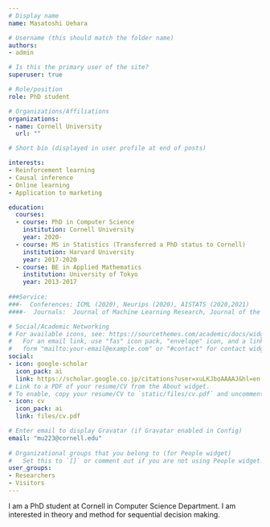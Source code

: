 ```yaml
---
# Display name
name: Masatoshi Uehara

# Username (this should match the folder name)
authors:
- admin

# Is this the primary user of the site?
superuser: true

# Role/position
role: PhD student

# Organizations/Affiliations
organizations:
- name: Cornell University
  url: ""

# Short bio (displayed in user profile at end of posts)

interests:
- Reinforcement learning
- Causal inference
- Online learning
- Application to marketing

education: 
  courses:
  - course: PhD in Computer Science
    institution: Cornell University
    year: 2020-
  - course: MS in Statistics (Transferred a PhD status to Cornell) 
    institution: Harvard University
    year: 2017-2020 
  - course: BE in Applied Mathematics
    institution: University of Tokyo
    year: 2013-2017
    
###Service:
###-  Conferences: ICML (2020), Neurips (2020), AISTATS (2020,2021)
####-  Journals:  Journal of Machine Learning Research, Journal of the American Statistical Association, Annals of the Institute of Statistical Mathematics

# Social/Academic Networking
# For available icons, see: https://sourcethemes.com/academic/docs/widgets/#icons
#   For an email link, use "fas" icon pack, "envelope" icon, and a link in the
#   form "mailto:your-email@example.com" or "#contact" for contact widget.
social:
- icon: google-scholar
  icon_pack: ai
  link: https://scholar.google.co.jp/citations?user=xuLKJboAAAAJ&hl=en
# Link to a PDF of your resume/CV from the About widget.
# To enable, copy your resume/CV to `static/files/cv.pdf` and uncomment the lines below.  
- icon: cv
  icon_pack: ai
  link: files/cv.pdf

# Enter email to display Gravatar (if Gravatar enabled in Config)
email: "mu223@cornell.edu"
  
# Organizational groups that you belong to (for People widget)
#   Set this to `[]` or comment out if you are not using People widget.  
user_groups:
- Researchers
- Visitors
---
```


I am a PhD student at Cornell in Computer Science Department. I am interested in theory and method for sequential decision making. 
